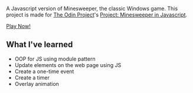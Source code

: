 A Javascript version of Minesweeper, the classic Windows game. This project is made for [The Odin Project](http://theodinproject.com)'s [Project: Minesweeper in Javascript](http://www.theodinproject.com/courses/javascript-and-jquery/lessons/minesweeper).

[Play Now!](http://lanihuang.com/minesweeper)

## What I've learned
- OOP for JS using module pattern
- Update elements on the web page using JS
- Create a one-time event
- Create a timer
- Overlay animation
